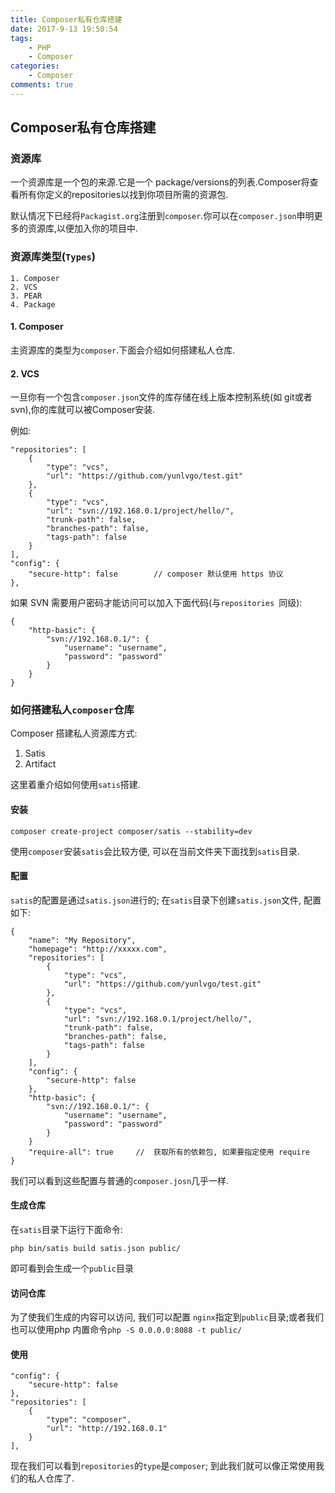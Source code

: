 ```yaml
---
title: Composer私有仓库搭建
date: 2017-9-13 19:50:54
tags:
    - PHP
    - Composer
categories:
    - Composer
comments: true
---
```


## Composer私有仓库搭建

### 资源库

一个资源库是一个包的来源.它是一个 package/versions的列表.Composer将查看所有你定义的repositories以找到你项目所需的资源包.

默认情况下已经将`Packagist.org`注册到`composer`.你可以在`composer.json`申明更多的资源库,以便加入你的项目中.

### 资源库类型(`Types`)

```
1. Composer
2. VCS
3. PEAR
4. Package
```
#### 1. Composer

主资源库的类型为`composer`.下面会介绍如何搭建私人仓库.

#### 2. VCS

一旦你有一个包含`composer.json`文件的库存储在线上版本控制系统(如 git或者 svn),你的库就可以被Composer安装.

例如:

```
"repositories": [
    {
        "type": "vcs",
        "url": "https://github.com/yunlvgo/test.git"
    },
    {
        "type": "vcs",
        "url": "svn://192.168.0.1/project/hello/",
        "trunk-path": false,
        "branches-path": false,
        "tags-path": false
    }
],
"config": {
    "secure-http": false		// composer 默认使用 https 协议
},
```

如果 SVN 需要用户密码才能访问可以加入下面代码(与`repositories `同级):

```
{
    "http-basic": {
        "svn://192.168.0.1/": {
            "username": "username",
            "password": "password"
        }
    }
}

```

### 如何搭建私人`composer`仓库

Composer 搭建私人资源库方式:

1. Satis
2. Artifact

这里着重介绍如何使用`satis`搭建.

#### 安装

```
composer create-project composer/satis --stability=dev
```
使用`composer`安装`satis`会比较方便, 可以在当前文件夹下面找到`satis`目录.

#### 配置

`satis`的配置是通过`satis.json`进行的; 在`satis`目录下创建`satis.json`文件, 配置如下:

```
{
    "name": "My Repository",
    "homepage": "http://xxxxx.com",
    "repositories": [
        {
            "type": "vcs",
            "url": "https://github.com/yunlvgo/test.git"
        },
        {
            "type": "vcs",
            "url": "svn://192.168.0.1/project/hello/",
            "trunk-path": false,
            "branches-path": false,
            "tags-path": false
        }
    ],
    "config": {
        "secure-http": false
    },
    "http-basic": {
        "svn://192.168.0.1/": {
            "username": "username",
            "password": "password"
        }
    }
    "require-all": true		//	获取所有的依赖包, 如果要指定使用 require
}
```

我们可以看到这些配置与普通的`composer.josn`几乎一样.

#### 生成仓库

在`satis`目录下运行下面命令:

```
php bin/satis build satis.json public/
```

即可看到会生成一个`public`目录

#### 访问仓库

为了使我们生成的内容可以访问, 我们可以配置 `nginx`指定到`public`目录;或者我们也可以使用php 内置命令`php -S 0.0.0.0:8088 -t public/`

#### 使用

```
"config": {
    "secure-http": false
},
"repositories": [
    {
        "type": "composer",
        "url": "http://192.168.0.1"
    }
],
```
现在我们可以看到`repositories`的`type`是`composer`;
到此我们就可以像正常使用我们的私人仓库了.
